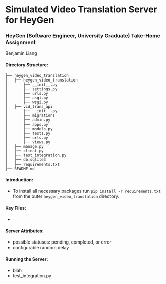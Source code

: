 # Simulated Video Translation Server for HeyGen

### HeyGen (Software Engineer, University Graduate) Take-Home Assignment
Benjamin Liang


#### Directory Structure:
```
├── heygen_video_translation
│   ├── heygen_video_translation
│       ├── __init__.py
│       ├── settings.py
│       ├── urls.py
│       ├── asgi.py
│       ├── wsgi.py
│   ├── vid_trans_api
│       ├── __init__.py
│       ├── migrations
│       ├── admin.py
│       ├── apps.py
│       ├── models.py
│       ├── tests.py
│       ├── urls.py
│       ├── views.py
│   ├── manage.py
│   ├── client.py
│   ├── test_integration.py
│   ├── db.sqlite3
│   ├── requirements.txt
├── README.md
```

#### Introduction:
- To install all necessary packages run ```pip install -r requirements.txt``` from the outer ```heygen_video_translation``` directory.

#### Key Files:
- 


#### Server Attributes:
- possible statuses: pending, completed, or error
- configurable random delay

#### Running the Server:
- blah
- test_integration.py
